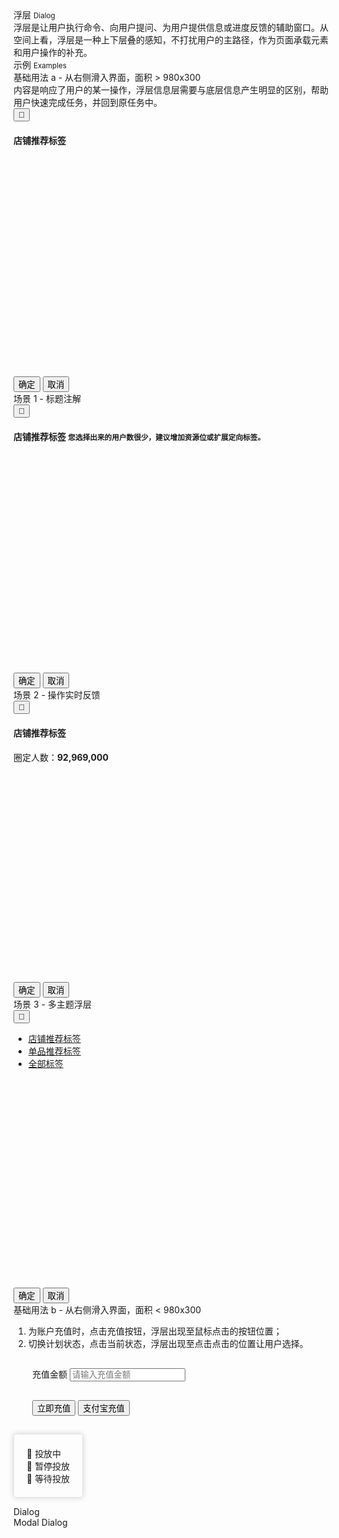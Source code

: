 <div class="mb40">
    <div class="fontsize-20">浮层 <small>Dialog</small></div>
    <div class="color-999 mt4">浮层是让用户执行命令、向用户提问、为用户提供信息或进度反馈的辅助窗口。从空间上看，浮层是一种上下层叠的感知，不打扰用户的主路径，作为页面承载元素和用户操作的补充。</div>
</div>

<div class="fontsize-16 mb10">示例 <small>Examples</small></div>

<div class="example">
    <div class="content">
        <div class="content-header">
            <div>基础用法 a - 从右侧滑入界面，面积 &gt; 980x300</div>
            <div class="color-999 mt6">内容是响应了用户的某一操作，浮层信息层需要与底层信息产生明显的区别，帮助用户快速完成任务，并回到原任务中。</div>
        </div>
        <div class="content-body bg-backdrop" style="padding-right: 0;">
            <div class="dialog dialog-singleton" style="position: relative;">
                <button bx-click="close" type="button" class="dialog-close"><span class="brixfont">&#xe62d;</span></button>
                <div class="dialog-content">
                    <div class="dialog-header">
                        <h4 class="dialog-title fontsize-16">店铺推荐标签</h4>
                    </div>
                    <div class="dialog-body" style="height: 350px;"></div>
                    <div class="dialog-footer">
                        <button class="btn btn-brand mr10">确定</button>
                        <button class="btn mr10">取消</button>
                    </div>
                </div>
            </div>
        </div>
    </div>
</div>
<div class="example">
    <div class="content">
        <div class="content-header">
            <div>场景 1 - 标题注解</div>
        </div>
        <div class="content-body bg-backdrop" style="padding-right: 0;">
            <div class="dialog dialog-singleton" style="position: relative;">
                <button bx-click="close" type="button" class="dialog-close"><span class="brixfont">&#xe62d;</span></button>
                <div class="dialog-content">
                    <div class="dialog-header">
                        <h4 class="dialog-title fontsize-16">店铺推荐标签 <small class="ml3">您选择出来的用户数很少，建议增加资源位或扩展定向标签。</small></h4>
                    </div>
                    <div class="dialog-body" style="height: 350px;"></div>
                    <div class="dialog-footer">
                        <button class="btn btn-brand mr10">确定</button>
                        <button class="btn mr10">取消</button>
                    </div>
                </div>
            </div>
        </div>
    </div>
</div>
<div class="example">
    <div class="content">
        <div class="content-header">
            <div>场景 2 - 操作实时反馈</div>
        </div>
        <div class="content-body bg-backdrop" style="padding-right: 0;">
            <div class="dialog dialog-singleton" style="position: relative;">
                <button bx-click="close" type="button" class="dialog-close"><span class="brixfont">&#xe62d;</span></button>
                <div class="dialog-content">
                    <div class="dialog-header clearfix">
                        <h4 class="pull-left dialog-title fontsize-16">店铺推荐标签</h4>
                        <div class="pull-right mt5"><span class="color-999">圈定人数：</span><strong class="color-brand">92,969,000</strong></div>
                    </div>
                    <div class="dialog-body" style="height: 350px;"></div>
                    <div class="dialog-footer">
                        <button class="btn btn-brand mr10">确定</button>
                        <button class="btn mr10">取消</button>
                    </div>
                </div>
            </div>
        </div>
    </div>
</div>
<div class="example">
    <div class="content">
        <div class="content-header">
            <div>场景 3 - 多主题浮层</div>
        </div>
        <div class="content-body bg-backdrop" style="padding-right: 0;">
            <div class="dialog dialog-singleton" style="position: relative;">
                <button bx-click="close" type="button" class="dialog-close"><span class="brixfont">&#xe62d;</span></button>
                <div class="dialog-content">
                    <div class="dialog-header clearfix" style="padding-bottom: 0px;">
                        <ul class="mm-tabs clearfix" style="margin-bottom: -1px;">
                            <li class="active"><a href="javascript:;">店铺推荐标签</a></li>
                            <li><a href="javascript:;">单品推荐标签</a></li>
                            <li><a href="javascript:;">全部标签</a></li>
                        </ul>
                    </div>
                    <div class="dialog-body" style="height: 350px;"></div>
                    <div class="dialog-footer">
                        <button class="btn btn-brand mr10">确定</button>
                        <button class="btn mr10">取消</button>
                    </div>
                </div>
            </div>
        </div>
    </div>
</div>

<div class="example">
    <div class="content">
        <div class="content-header">
            <div>基础用法 b - 从右侧滑入界面，面积 &lt; 980x300</div>
            <ol>
                <li>为账户充值时，点击充值按钮，浮层出现至鼠标点击的按钮位置；</li>
                <li>切换计划状态，点击当前状态，浮层出现至点击点击的位置让用户选择。</li>
            </ol>
        </div>
        <div class="content-body">
            <div>
                <div class="dialog dialog-singleton" style="position: relative; display: inline-block;">
                    <!-- <button bx-click="close" type="button" class="dialog-close"><span class="brixfont">&#xe62d;</span></button> -->
                    <div class="dialog-content">
                        <div class="dialog-body" style="padding: 15px 30px;">
                            <span class="fontsize-14 mr10">充值金额</span>
                            <input placeholder="请输入充值金额">
                        </div>
                        <div class="dialog-footer" style="padding: 15px 30px;">
                            <button class="btn btn-brand mr10">立即充值</button>
                            <button class="btn mr10">支付宝充值</button>
                        </div>
                    </div>
                </div>
            </div>
            <ul class="mt40" style="list-style: none;
                border: 1px solid #e6e6e6;
                display: inline-block;
                padding: 20px;
                border-radius: 4px;
                box-shadow: 0 0 10px rgba(0,0,0,.18);">
                <li class="mb10"><span class="zsfont color-green fontsize-18 mr5">&#xe683;</span> 投放中</li>
                <li class="mb10"><span class="zsfont color-red fontsize-18 mr5">&#xe682;</span> 暂停投放</li>
                <li class=""><span class="zsfont color-gray fontsize-18 mr5">&#xe680;</span> 等待投放</li>
            </ul>
        </div>
    </div>
</div>

<div class="example hide">
    <div class="content">
        <div bx-name="components/dialog" bx-click="open" data-content="<div class='dialog-body'>hello<div>" data-placement="bottom" data-align="left" class="btn btn-default">Dialog</div>
        <div bx-name="components/dialog" bx-click="open" data-content="<div class='dialog-body'>hello<div>" data-placement="bottom" data-align="left" data-modal="true" class="btn btn-default">Modal Dialog</div>
    </div>
</div>
